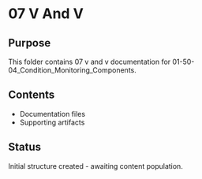 # 07 V And V

## Purpose
This folder contains 07 v and v documentation for 01-50-04_Condition_Monitoring_Components.

## Contents
- Documentation files
- Supporting artifacts

## Status
Initial structure created - awaiting content population.
